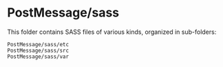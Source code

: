 # PostMessage/sass

This folder contains SASS files of various kinds, organized in sub-folders:

    PostMessage/sass/etc
    PostMessage/sass/src
    PostMessage/sass/var
